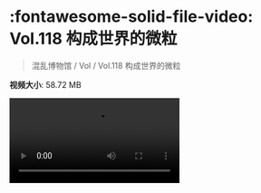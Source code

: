 # :fontawesome-solid-file-video: Vol.118 构成世界的微粒

> 混乱博物馆 / Vol / Vol.118 构成世界的微粒

**视频大小**: 58.72 MB

<div class="video"><video src="https://file.hsyhx.top/archive/混乱博物馆/Vol/Vol.118 构成世界的微粒.mp4" controls preload>🤔 您的浏览器不支持 video 标签</video></div>